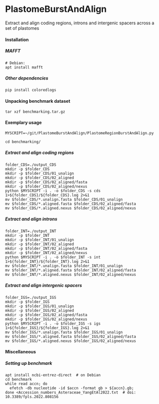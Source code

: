 # PlastomeBurstAndAlign
Extract and align coding regions, introns and intergenic spacers across a set of plastomes

#### Installation
##### MAFFT
```
# Debian:
apt install mafft
```
##### Other dependencies
```
pip install coloredlogs
```

#### Unpacking benchmark dataset
```
tar xzf benchmarking.tar.gz
```


#### Exemplary usage
```
MYSCRIPT=~/git/PlastomeBurstAndAlign/PlastomeRegionBurstAndAlign.py

cd benchmarking/
```

##### Extract and align coding regions
```
folder_CDS=./output_CDS
mkdir -p $folder_CDS
mkdir -p $folder_CDS/01_unalign
mkdir -p $folder_CDS/02_aligned
mkdir -p $folder_CDS/02_aligned/fasta
mkdir -p $folder_CDS/02_aligned/nexus
python $MYSCRIPT -i . -o $folder_CDS -s cds 1>${folder_CDS}/${folder_CDS}.log 2>&1
mv $folder_CDS/*.unalign.fasta $folder_CDS/01_unalign
mv $folder_CDS/*.aligned.fasta $folder_CDS/02_aligned/fasta
mv $folder_CDS/*.aligned.nexus $folder_CDS/02_aligned/nexus
```

##### Extract and align introns
```
folder_INT=./output_INT
mkdir -p $folder_INT
mkdir -p $folder_INT/01_unalign
mkdir -p $folder_INT/02_aligned
mkdir -p $folder_INT/02_aligned/fasta
mkdir -p $folder_INT/02_aligned/nexus
python $MYSCRIPT -i . -o $folder_INT -s int 1>${folder_INT}/${folder_INT}.log 2>&1
mv $folder_INT/*.unalign.fasta $folder_INT/01_unalign
mv $folder_INT/*.aligned.fasta $folder_INT/02_aligned/fasta
mv $folder_INT/*.aligned.nexus $folder_INT/02_aligned/nexus
```

##### Extract and align intergenic spacers
```
folder_IGS=./output_IGS
mkdir -p $folder_IGS
mkdir -p $folder_IGS/01_unalign
mkdir -p $folder_IGS/02_aligned
mkdir -p $folder_IGS/02_aligned/fasta
mkdir -p $folder_IGS/02_aligned/nexus
python $MYSCRIPT -i . -o $folder_IGS -s igs 1>${folder_IGS}/${folder_IGS}.log 2>&1
mv $folder_IGS/*.unalign.fasta $folder_IGS/01_unalign
mv $folder_IGS/*.aligned.fasta $folder_IGS/02_aligned/fasta
mv $folder_IGS/*.aligned.nexus $folder_IGS/02_aligned/nexus
```

#### Miscellaneous
##### Setting up benchmark
```
apt install ncbi-entrez-direct  # on Debian
cd benchmark
while read accn; do
  efetch -db nucleotide -id $accn -format gb > ${accn}.gb;
done <Accession_numbers_Asteraceae_YangEtAl2022.txt  # doi: 10.3389/fpls.2022.808156
```
